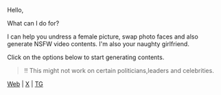 Hello,

What can I do for?

I can help you undress a female picture, swap photo faces and also generate NSFW video contents. I'm also your naughty girlfriend. 

Click on the options below to start generating contents.

>‼️ This might not work on certain politicians,leaders and celebrities.

[Web](https://nudifai.fun/) |
[X](https://x.com/team_nudifai) | 
[TG](t.me/nudifai)